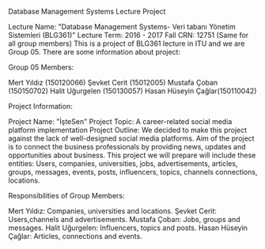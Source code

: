 Database Management Systems Lecture Project

Lecture Name: "Database Management Systems- Veri tabanı Yönetim Sistemleri (BLG361)"
Lecture Term: 2016 - 2017 Fall
CRN: 12751 (Same for all group members)
This is a project of BLG361 lecture in ITU and we are Group 05. There are some information about project:

Group 05 Members:

Mert Yıldız (150120066)
Şevket Cerit (15012005)
Mustafa Çoban (150150702)
Halit Uğurgelen (150130057)
Hasan Hüseyin Çağlar(150110042)

Project Information:

Project Name: "İşteSen"
Project Topic: A career-related social media platform implementation
Project Outline: We decided to make this project against the lack of well-designed social media platforms. Aim of the 
project is to connect the business professionals by providing news, updates and opportunities about business. This project we will prepare will include these entities:
Users, companies, universities, jobs, advertisements, articles, groups, messages, events, posts, influencers, topics, channels
connections, locations.


Responsibilities of Group Members:

Mert Yıldız: Companies, universities and locations.
Şevket Cerit: Users,channels and advertisements.
Mustafa Çoban: Jobs, groups and messages.
Halit Uğurgelen: Influencers, topics and posts.
Hasan Hüseyin Çağlar: Articles, connections and events.
